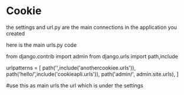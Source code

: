 # Cookie
the settings and url.py are the main connections in the application you created


here is the main urls.py code 

from django.contrib import admin
from django.urls import path,include

urlpatterns = [
    path('',include('anothercookiee.urls')),
    path('hello/',include('cookieapli.urls')),
    path('admin/', admin.site.urls),
]

#use this as main urls the url which is under the settings

